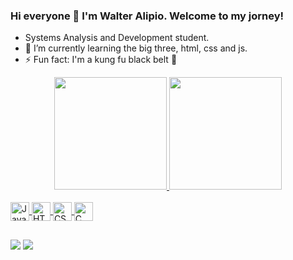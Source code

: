 ### Hi everyone 👋 I'm Walter Alipio. Welcome to my jorney!

- Systems Analysis and Development student.
- 🌱 I’m currently learning the big three, html, css and js.
- ⚡ Fun fact: I'm a kung fu black belt 🥋

<div align="center">
  <a href="https://github.com/Walter-Alipio">
  <img height="180em" src="https://github-readme-stats.vercel.app/api?username=walter-alipio&show_icons=true&theme=dracula&include_all_commits=true&count_private=true"/>
  <img height="180em" src="https://github-readme-stats.vercel.app/api/top-langs/?username=walter-alipio&layout=compact&langs_count=7&theme=dracula"/>
</div>
  
<div style="display: inline_block"><br>
  <img align="center" alt="JavaScript" height="30" src="https://cdn.jsdelivr.net/gh/devicons/devicon/icons/javascript/javascript-original.svg">
  <img align="center" alt="HTML" height="30" src="https://cdn.jsdelivr.net/gh/devicons/devicon/icons/html5/html5-original.svg">
  <img align="center" alt="CSS" height="30" src="https://cdn.jsdelivr.net/gh/devicons/devicon/icons/css3/css3-original.svg">
  <img align="center" alt="C" height="30" src="https://cdn.jsdelivr.net/gh/devicons/devicon/icons/c/c-original.svg">
</div>
  
  
   ##
  
   <a href = "silvawalteralipio@gmail.com"><img src="https://img.shields.io/badge/-Gmail-%23333?style=for-the-badge&logo=gmail&logoColor=white" target="_blank"></a>
  <a href="https://www.linkedin.com/in/walter-alípio-silva-738a1821b" target="_blank"><img src="https://img.shields.io/badge/-LinkedIn-%230077B5?style=for-the-badge&logo=linkedin&logoColor=white" target="_blank"></a> 
